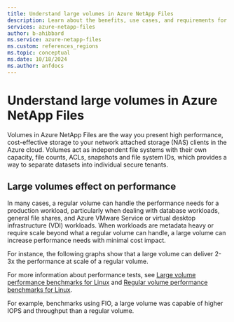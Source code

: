 ```yaml
---
title: Understand large volumes in Azure NetApp Files 
description: Learn about the benefits, use cases, and requirements for using large volumes in Azure NetApp Files. 
services: azure-netapp-files
author: b-ahibbard
ms.service: azure-netapp-files
ms.custom: references_regions
ms.topic: conceptual
ms.date: 10/18/2024
ms.author: anfdocs
---
```

# Understand large volumes in Azure NetApp Files 



Volumes in Azure NetApp Files are the way you present high performance, cost-effective storage to your network attached storage (NAS) clients in the Azure cloud. Volumes act as independent file systems with their own capacity, file counts, ACLs, snapshots and file system IDs, which provides a way to separate datasets into individual secure tenants.



## Large volumes effect on performance 

In many cases, a regular volume can handle the performance needs for a production workload, particularly when dealing with database workloads, general file shares, and Azure VMware Service or virtual desktop infrastructure (VDI) workloads. When workloads are metadata heavy or require scale beyond what a regular volume can handle, a large volume can increase performance needs with minimal cost impact.

For instance, the following graphs show that a large volume can deliver 2-3x the performance at scale of a regular volume.

For more information about performance tests, see [Large volume performance benchmarks for Linux](performance-large-volumes-linux.md) and [Regular volume performance benchmarks for Linux](performance-benchmarks-linux.md).

For example, benchmarks using FIO, a large volume was capable of higher IOPS and throughput than a regular volume.